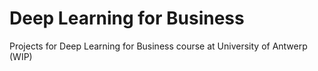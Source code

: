 # Deep Learning for Business
Projects for Deep Learning for Business course at University of Antwerp (WIP)
